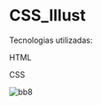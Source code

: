 # CSS_Illust
Tecnologias utilizadas:

HTML

CSS

![bb8](https://user-images.githubusercontent.com/73259410/100798122-f251f080-3401-11eb-84a9-684a76aa2c57.gif)
